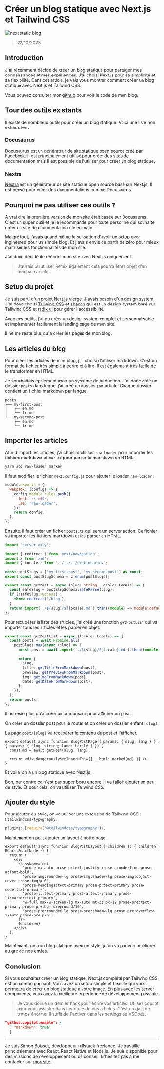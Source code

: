 # Créer un blog statique avec Next.js et Tailwind CSS

![next static blog](https://lezo-files.s3.fr-par.scw.cloud/simon-blog/next-blog.webp)

> 22/10/2023

## Introduction

J'ai récemment décidé de créer un blog statique pour partager mes connaissances et mes expériences. J'ai choisi Next.js pour sa simplicité et sa flexibilité. Dans cet article, je vais vous montrer comment créer un blog statique avec Next.js et Tailwind CSS.

Vous pouvez consulter mon [github](https://github.com/simonboisset/simonboisset) pour voir le code de mon blog.

## Tour des outils existants

Il existe de nombreux outils pour créer un blog statique. Voici une liste non exhaustive :

### Docusaurus

[Docusaurus](https://docusaurus.io/) est un générateur de site statique open source créé par Facebook. Il est principalement utilisé pour créer des sites de documentation mais il est possible de l'utiliser pour créer un blog statique.

### Nextra

[Nextra](https://nextra.site/) est un générateur de site statique open source basé sur Next.js. Il est pensé pour créer des documentations comme Docusaurus.

## Pourquoi ne pas utiliser ces outils ?

A vrai dire la première version de mon site était basée sur Docusaurus. C'est un super outil et je le recommande pour toute personne qui souhaite créer un site de documentation clé en main.

Malgré tout, j'avais quand même la sensation d'avoir un setup over ingineered pour un simple blog. Et j'avais envie de partir de zéro pour mieux maitriser les fonctionnalités de mon site.

J'ai donc décidé de réécrire mon site avec Next.js uniquement.

> J'aurais pu utiliser Remix également cela pourra être l'objet d'un prochain article.

## Setup du projet

Je suis parti d'un projet Next.js vierge. J'avais besoin d'un design system. J'ai donc choisi [Tailwind CSS](https://tailwindcss.com/) et [shadcn](https://ui.shadcn.com/) qui est un design system basé sur Tailwind CSS et [radix ui](https://www.radix-ui.com/) pour gérer l'accéssibilité.

Avec ces outils, j'ai pu créer un design system complet et personnalisable et implémenter facilement la landing page de mon site.

Il ne me reste plus qu'a créer les pages de mon blog.

## Les articles du blog

Pour créer les articles de mon blog, j'ai choisi d'utiliser markdown. C'est un format de fichier très simple à écrire et à lire. Il est également très facile de le transformer en HTML.

Je souahaitais également avoir un système de traduction. J'ai donc créé un dossier `posts` dans lequel j'ai créé un dossier par article. Chaque dossier contient un fichier markdown par langue.

```
posts
├── my-first-post
│   ├── en.md
│   └── fr.md
└── my-second-post
    ├── en.md
    └── fr.md
```

## Importer les articles

Afin d'import les articles, j'ai choisi d'utiliser `raw-loader` pour importer les fichiers markdown et `marked` pour parser le markdown en HTML.

```bash
yarn add raw-loader marked
```

Il faut modifier le fichier `next.config.js` pour ajouter le loader `raw-loader` :

```js
module.exports = {
  webpack: (config) => {
    config.module.rules.push({
      test: /\.md$/,
      use: 'raw-loader',
    });
    return config;
  },
};
```

Ensuite, il faut créer un fichier `posts.ts` qui sera un server action. Ce fichier va importer les fichiers markdown et les parser en HTML.

```ts
import 'server-only';

import { redirect } from 'next/navigation';
import z from 'zod';
import { Locale } from '../../../dictionaries';

const postSlugs = ['my-first-post', 'my-second-post'] as const;
export const postSlugSchema = z.enum(postSlugs);

export const getPost = async (slug: string, locale: Locale) => {
  const safeSlug = postSlugSchema.safeParse(slug);
  if (!safeSlug.success) {
    throw redirect('/blog');
  }
  return import(`./${slug}/${locale}.md`).then((module) => module.default as string);
};
```

Pour récupérer la liste des articles, j'ai créé une fonction `getPostList` qui va importer tous les articles et les parser en objet.

```ts
export const getPostList = async (locale: Locale) => {
  const posts = await Promise.all(
    postSlugs.map(async (slug) => {
      const post = await import(`./${slug}/${locale}.md`).then((module) => module.default as string);

      return {
        slug,
        title: getTitleFromMarkdown(post),
        preview: getPreviewFromMarkdown(post),
        img: getImgFromMarkdown(post),
        date: getDateFromMarkdown(post),
      };
    }),
  );
  return posts;
};
```

Il ne reste plus qu'a créer un composant pour afficher un post.

On créer un dossier post pour le router et on créer un dossier enfant `[slug]`.

La page `post/[slug]` va récupérer le contenu du post et l'afficher.

```tsx
export default async function BlogPostPage({ params: { slug, lang } }: { params: { slug: string; lang: Locale } }) {
  const md = await getPost(slug, lang);

  return <div dangerouslySetInnerHTML={{ __html: marked(md) }} />;
}
```

Et voila, on a un blog statique avec Next.js.

Bon, par contre ce n'est pas super beau encore. Il va falloir ajouter un peu de style. Et pour cela, on va utiliser Tailwind CSS.

## Ajouter du style

Pour ajouter du style, on va utiliser une extension de Tailwind CSS : `@tailwindcss/typography`.

```js
plugins: [require('@tailwindcss/typography')],
```

Maintenant on peut ajouter un layout à notre page.

```tsx
export default async function BlogPostLayout({ children }: { children: React.ReactNode }) {
  return (
    <div
      className={cn(
        'prose mx-auto prose-p:text-justify prose-a:underline prose-a:font-bold',
        'prose-img:rounded-lg prose-img:shadow-lg prose-img:object-cover prose-img:p-0',
        'prose-headings:text-primary prose-p:text-primary prose-code:text-primary',
        'prose-li:text-primary prose-a:text-primary prose-li:marker:text-primary',
        'w-full max-w-screen-lg mx-auto mt-32 px-12 prose-pre:text-primary prose-pre:bg-foreground/10',
        'prose-pre:rounded-lg prose-pre:shadow-lg prose-pre:overflow-x-auto prose-pre:p-6',
      )}>
      {children}
    </div>
  );
}
```

Maintenant, on a un blog statique avec un style qu'on va pouvoir améliorer au gré de nos envies.

## Conclusion

Si vous souhaitez créer un blog statique, Next.js complété par Tailwind CSS est un combo gagnant. Vous avez un setup simple et flexible qui vous permettra de créer un blog statique à votre image. En plus avec les server components, vous avez la meilleure experience de développement possible.

> Je vous donne un dernier hack pour écrire vos articles. Utiisez copilot pour vous assister dans l'écriture de vos articles. C'est un gain de temps énorme. Il suffit de l'activer dans les settings de VSCode.

```json
"github.copilot.enable": {
    "markdown": true
  }
```

---

Je suis Simon Boisset, développeur fullstack freelance. Je travaille principalement avec React, React Native et Node.js. Je suis disponible pour des missions de développement ou de conseil. N'hésitez pas à me contacter sur [mon site](https://simonboisset.com/).

